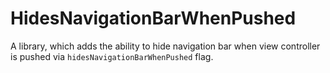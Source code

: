 # HidesNavigationBarWhenPushed

A library, which adds the ability to hide navigation bar when view controller is pushed via `hidesNavigationBarWhenPushed` flag.
